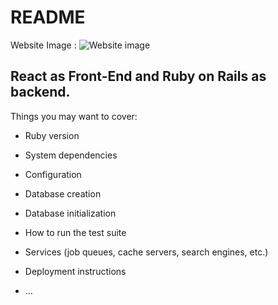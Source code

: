 # README

Website Image :
![Website image](https://i.imgur.com/M0YrUsi.png)


## React as Front-End and Ruby on Rails as backend.


Things you may want to cover:

* Ruby version

* System dependencies

* Configuration

* Database creation

* Database initialization

* How to run the test suite

* Services (job queues, cache servers, search engines, etc.)

* Deployment instructions

* ...

